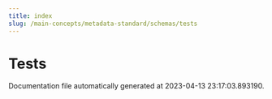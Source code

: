 ```yaml
---
title: index
slug: /main-concepts/metadata-standard/schemas/tests
---
```


# Tests

Documentation file automatically generated at 2023-04-13 23:17:03.893190.
